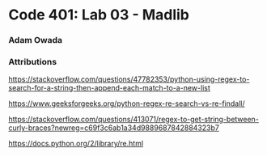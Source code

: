 # Code 401: Lab 03 - Madlib
### Adam Owada

### Attributions
https://stackoverflow.com/questions/47782353/python-using-regex-to-search-for-a-string-then-append-each-match-to-a-new-list

https://www.geeksforgeeks.org/python-regex-re-search-vs-re-findall/

https://stackoverflow.com/questions/413071/regex-to-get-string-between-curly-braces?newreg=c69f3c6ab1a34d9889687842884323b7

https://docs.python.org/2/library/re.html